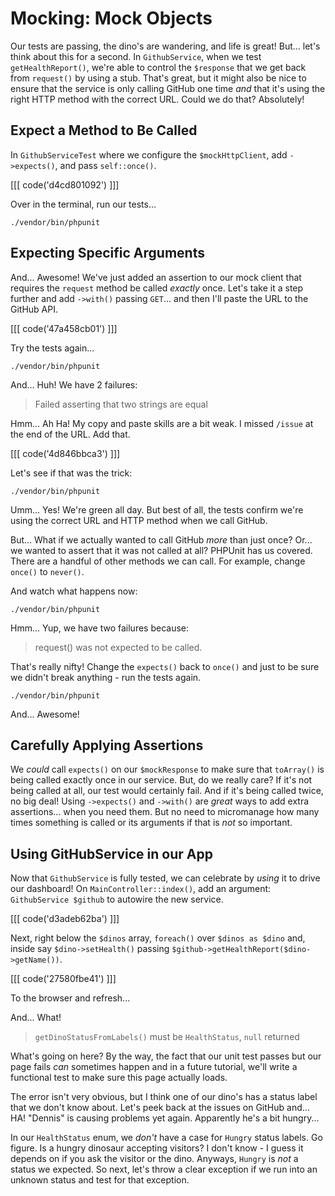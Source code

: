 # Mocking: Mock Objects

Our tests are passing, the dino's are wandering, and life is great! But... let's
think about this for a second. In `GithubService`, when we test `getHealthReport()`,
we're able to control the `$response` that we get back from `request()` by using
a stub. That's great, but it might also be nice to ensure that the service is only
calling GitHub one time *and* that it's using the right HTTP method with the 
correct URL. Could we do that? Absolutely!

## Expect a Method to Be Called

In `GithubServiceTest` where we configure the `$mockHttpClient`, add `->expects()`,
and pass `self::once()`.

[[[ code('d4cd801092') ]]]

Over in the terminal, run our tests...

```terminal
./vendor/bin/phpunit
```

## Expecting Specific Arguments

And... Awesome! We've just added an assertion to our mock client that requires the
`request` method be called *exactly* once. Let's take it a step further and
add `->with()` passing `GET`... and then I'll paste the URL to the GitHub API.

[[[ code('47a458cb01') ]]]

Try the tests again...

```terminal-silent
./vendor/bin/phpunit
```

And... Huh! We have 2 failures:

> Failed asserting that two strings are equal

Hmm... Ah Ha! My copy and paste skills are a bit weak. I missed `/issue` at the
end of the URL. Add that. 

[[[ code('4d846bbca3') ]]]

Let's see if that was the trick:

```terminal-silent
./vendor/bin/phpunit
```

Umm... Yes! We're green all day. But best of all, the tests confirm we're using
the correct URL and HTTP method when we call GitHub.

But... What if we actually wanted to call GitHub *more* than just once? Or... we 
wanted to assert that it was not called at all? PHPUnit has us covered. There are
a handful of other methods we can call. For example, change `once()` to `never()`.

And watch what happens now:

```terminal-silent
./vendor/bin/phpunit
```

Hmm... Yup, we have two failures because:

> request() was not expected to be called.

That's really nifty! Change the `expects()` back to `once()` and just to be sure
we didn't break anything - run the tests again.

```terminal-silent
./vendor/bin/phpunit
```

And... Awesome!

## Carefully Applying Assertions

We *could* call `expects()` on our `$mockResponse` to make sure that `toArray()`
is being called exactly once in our service. But, do we really care? If it's
not being called at all, our test would certainly fail. And if it's being called
twice, no big deal! Using `->expects()` and `->with()` are *great* ways to add
extra assertions... when you need them. But no need to micromanage how many times
something is called or its arguments if that is *not* so important.

## Using GitHubService in our App

Now that `GithubService` is fully tested, we can celebrate by *using* it to drive
our dashboard! On `MainController::index()`, add an argument: 
`GithubService $github` to autowire the new service.

[[[ code('d3adeb62ba') ]]]

Next, right below the `$dinos` array, `foreach()` over `$dinos as $dino` and, inside
say `$dino->setHealth()` passing `$github->getHealthReport($dino->getName())`.

[[[ code('27580fbe41') ]]]

To the browser and refresh...

And... What!

> `getDinoStatusFromLabels()` must be `HealthStatus`, `null` returned

What's going on here? By the way, the fact that our unit test passes but our
page fails *can* sometimes happen and in a future tutorial, we'll write a
functional test to make sure this page actually loads.

The error isn't very obvious, but I think one of our dino's has a status label
that we don't know about. Let's peek back at the issues on GitHub and... HA! "Dennis"
is causing problems yet again. Apparently he's a bit hungry...

In our `HealthStatus` enum, we *don't* have a case for `Hungry` status labels.
Go figure. Is a hungry dinosaur accepting visitors? I don't know - I guess it
depends on if you ask the visitor or the dino. Anyways, `Hungry` is *not* a status 
we expected. So next, let's throw a clear exception if we run into an unknown 
status and test for that exception.
